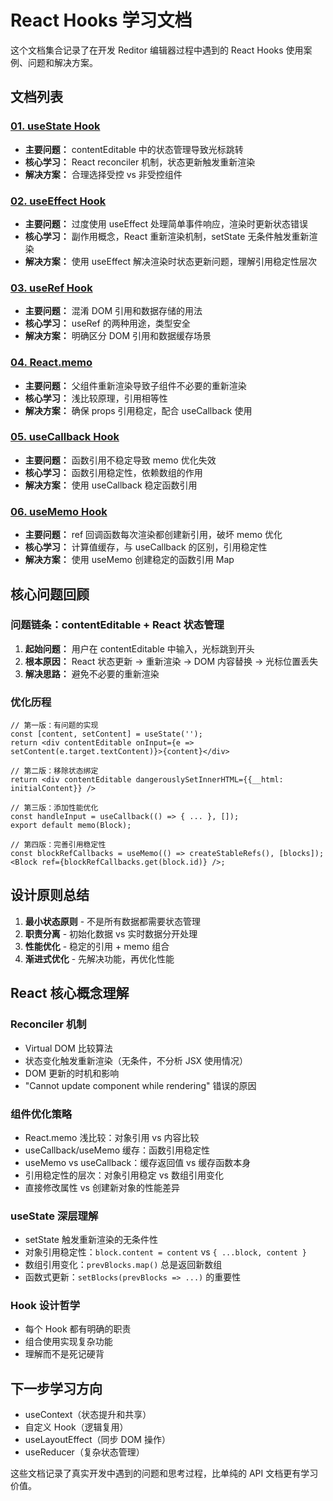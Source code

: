 # React Hooks 学习文档

这个文档集合记录了在开发 Reditor 编辑器过程中遇到的 React Hooks 使用案例、问题和解决方案。

## 文档列表

### [01. useState Hook](./01_useState.md)
- **主要问题：** contentEditable 中的状态管理导致光标跳转
- **核心学习：** React reconciler 机制，状态更新触发重新渲染
- **解决方案：** 合理选择受控 vs 非受控组件

### [02. useEffect Hook](./02_useEffect.md)
- **主要问题：** 过度使用 useEffect 处理简单事件响应，渲染时更新状态错误
- **核心学习：** 副作用概念，React 重新渲染机制，setState 无条件触发重新渲染
- **解决方案：** 使用 useEffect 解决渲染时状态更新问题，理解引用稳定性层次

### [03. useRef Hook](./03_useRef.md)
- **主要问题：** 混淆 DOM 引用和数据存储的用法
- **核心学习：** useRef 的两种用途，类型安全
- **解决方案：** 明确区分 DOM 引用和数据缓存场景

### [04. React.memo](./04_memo.md)
- **主要问题：** 父组件重新渲染导致子组件不必要的重新渲染
- **核心学习：** 浅比较原理，引用相等性
- **解决方案：** 确保 props 引用稳定，配合 useCallback 使用

### [05. useCallback Hook](./05_useCallback.md)
- **主要问题：** 函数引用不稳定导致 memo 优化失效
- **核心学习：** 函数引用稳定性，依赖数组的作用
- **解决方案：** 使用 useCallback 稳定函数引用

### [06. useMemo Hook](./06_useMemo.md)
- **主要问题：** ref 回调函数每次渲染都创建新引用，破坏 memo 优化
- **核心学习：** 计算值缓存，与 useCallback 的区别，引用稳定性
- **解决方案：** 使用 useMemo 创建稳定的函数引用 Map

## 核心问题回顾

### 问题链条：contentEditable + React 状态管理

1. **起始问题：** 用户在 contentEditable 中输入，光标跳到开头
2. **根本原因：** React 状态更新 → 重新渲染 → DOM 内容替换 → 光标位置丢失
3. **解决思路：** 避免不必要的重新渲染

### 优化历程

```tsx
// 第一版：有问题的实现
const [content, setContent] = useState('');
return <div contentEditable onInput={e => setContent(e.target.textContent)}>{content}</div>

// 第二版：移除状态绑定
return <div contentEditable dangerouslySetInnerHTML={{__html: initialContent}} />

// 第三版：添加性能优化
const handleInput = useCallback(() => { ... }, []);
export default memo(Block);

// 第四版：完善引用稳定性
const blockRefCallbacks = useMemo(() => createStableRefs(), [blocks]);
<Block ref={blockRefCallbacks.get(block.id)} />;
```

## 设计原则总结

1. **最小状态原则** - 不是所有数据都需要状态管理
2. **职责分离** - 初始化数据 vs 实时数据分开处理
3. **性能优化** - 稳定的引用 + memo 组合
4. **渐进式优化** - 先解决功能，再优化性能

## React 核心概念理解

### Reconciler 机制
- Virtual DOM 比较算法
- 状态变化触发重新渲染（无条件，不分析 JSX 使用情况）
- DOM 更新的时机和影响
- "Cannot update component while rendering" 错误的原因

### 组件优化策略
- React.memo 浅比较：对象引用 vs 内容比较
- useCallback/useMemo 缓存：函数引用稳定性
- useMemo vs useCallback：缓存返回值 vs 缓存函数本身
- 引用稳定性的层次：对象引用稳定 vs 数组引用变化
- 直接修改属性 vs 创建新对象的性能差异

### useState 深层理解
- setState 触发重新渲染的无条件性
- 对象引用稳定性：`block.content = content` vs `{ ...block, content }`
- 数组引用变化：`prevBlocks.map()` 总是返回新数组
- 函数式更新：`setBlocks(prevBlocks => ...)` 的重要性

### Hook 设计哲学
- 每个 Hook 都有明确的职责
- 组合使用实现复杂功能
- 理解而不是死记硬背

## 下一步学习方向

- useContext（状态提升和共享）
- 自定义 Hook（逻辑复用）
- useLayoutEffect（同步 DOM 操作）
- useReducer（复杂状态管理）

这些文档记录了真实开发中遇到的问题和思考过程，比单纯的 API 文档更有学习价值。